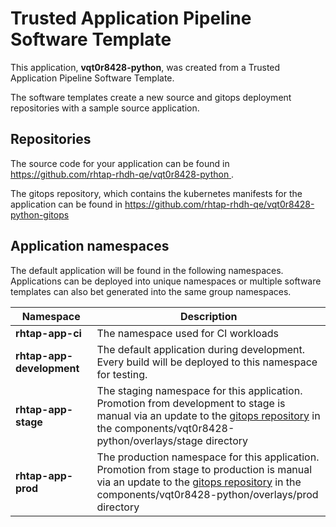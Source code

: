 # Trusted Application Pipeline Software Template

This application, **vqt0r8428-python**, was created from a Trusted Application Pipeline Software Template.

The software templates create a new source and gitops deployment repositories with a sample source application. 

## Repositories

The source code for your application can be found in [https://github.com/rhtap-rhdh-qe/vqt0r8428-python ](https://github.com/rhtap-rhdh-qe/vqt0r8428-python ).
 
The gitops repository, which contains the kubernetes manifests for the application can be found in 
[https://github.com/rhtap-rhdh-qe/vqt0r8428-python-gitops ](https://github.com/rhtap-rhdh-qe/vqt0r8428-python-gitops ) 

## Application namespaces 

The default application will be found in the following namespaces. Applications can be deployed into unique namespaces or multiple software templates can also bet generated into the same group namespaces.  

|  Namespace   |  Description   |  
| -------- | -------- |
| **rhtap-app-ci** | The namespace used for CI workloads |
| **rhtap-app-development** | The default application during development. Every build will be deployed to this namespace for testing. |
| **rhtap-app-stage** | The staging namespace for this application. Promotion from development to stage is manual via an update to the [gitops repository](https://github.com/rhtap-rhdh-qe/vqt0r8428-python-gitops ) in the components/vqt0r8428-python/overlays/stage directory |
| **rhtap-app-prod** | The production namespace for this application. Promotion from stage to production is manual via an update to the [gitops repository](https://github.com/rhtap-rhdh-qe/vqt0r8428-python-gitops ) in the components/vqt0r8428-python/overlays/prod directory |